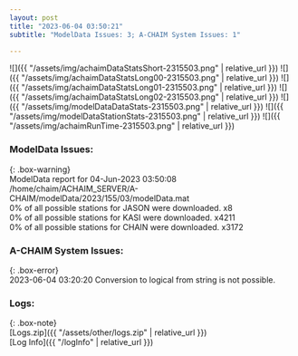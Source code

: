 ```yaml
---
layout: post
title: "2023-06-04 03:50:21"
subtitle: "ModelData Issues: 3; A-CHAIM System Issues: 1"

---
```


![]({{ "/assets/img/achaimDataStatsShort-2315503.png" | relative_url }})
![]({{ "/assets/img/achaimDataStatsLong00-2315503.png" | relative_url }})
![]({{ "/assets/img/achaimDataStatsLong01-2315503.png" | relative_url }})
![]({{ "/assets/img/achaimDataStatsLong02-2315503.png" | relative_url }})
![]({{ "/assets/img/modelDataDataStats-2315503.png" | relative_url }})
![]({{ "/assets/img/modelDataStationStats-2315503.png" | relative_url }})
![]({{ "/assets/img/achaimRunTime-2315503.png" | relative_url }})


### ModelData Issues:  
  
{: .box-warning}  
 ModelData report for 04-Jun-2023 03:50:08   
 /home/chaim/ACHAIM_SERVER/A-CHAIM/modelData/2023/155/03/modelData.mat   
 0% of all possible stations for JASON were downloaded. x8   
 0% of all possible stations for KASI were downloaded. x4211   
 0% of all possible stations for CHAIN were downloaded. x3172   
  
### A-CHAIM System Issues:  
  
{: .box-error}  
2023-06-04 03:20:20 Conversion to logical from string is not possible.  

### Logs:  
  
{: .box-note}  
[Logs.zip]({{ "/assets/other/logs.zip" | relative_url }})  
[Log Info]({{ "/logInfo" | relative_url }})  
